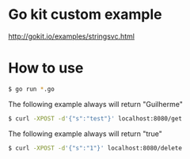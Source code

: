 # Go kit custom example

http://gokit.io/examples/stringsvc.html

# How to use

```sh
$ go run *.go
```

The following example always will return "Guilherme"
```sh
$ curl -XPOST -d'{"s":"test"}' localhost:8080/get
```

The following example always will return "true"
```sh
$ curl -XPOST -d'{"s":"1"}' localhost:8080/delete
```